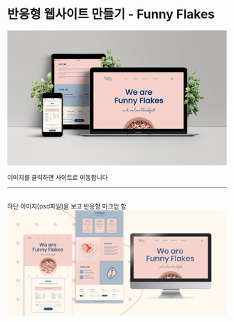 # 반응형 웹사이트 만들기 - Funny Flakes

[<img src="./img/responsive3.png" alt="웹사이트가기" />](https://hyemin12.github.io/responsive-webstie-funnyFlakes/)

이미지를 클릭하면 사이트로 이동합니다

<hr>
<br>
하단 이미지(psd파일)을 보고 반응형 마크업 함

<img src="./img/SOURCE.jpg" />
